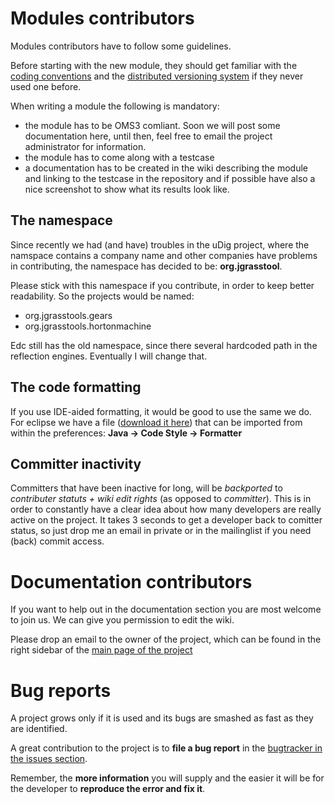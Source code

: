 

# Modules contributors #

Modules contributors have to follow some guidelines.

Before starting with the new module, they should get familiar with the [coding conventions](CodeConventions.md) and the [distributed versioning system](Mercurial.md) if they never used one before.

When writing a module the following is mandatory:
  * the module has to be OMS3 comliant. Soon we will post some documentation here, until then, feel free to email the project administrator for information.
  * the module has to come along with a testcase
  * a documentation has to be created in the wiki describing the module and linking to the testcase in the repository and if possible have also a nice screenshot to show what its results look like.

## The namespace ##

Since recently we had (and have) troubles in the uDig project, where the namspace contains a company name and other companies have problems in contributing, the namespace has decided to be: **org.jgrasstool**.

Please stick with this namespace if you contribute, in order to keep better readability. So the projects would be named:

  * org.jgrasstools.gears
  * org.jgrasstools.hortonmachine

Edc still has the old namespace, since there several hardcoded path in the reflection engines. Eventually I will change that.

## The code formatting ##

If you use IDE-aided formatting, it would be good to use the same we do. For eclipse we have a file ([download it here](http://www.hydrologis.com/devel/eclipse_formatter.xml)) that can be imported from within the preferences:
**Java -> Code Style -> Formatter**

## Committer inactivity ##

Committers that have been inactive for long, will be _backported_ to _contributer statuts + wiki edit rights_ (as opposed to _committer_). This is in order to constantly have a clear idea about how many developers are really active on the project. It takes 3 seconds to get a developer back to comitter status, so just drop me an email in private or in the mailinglist if you need (back) commit access.


# Documentation contributors #

If you want to help out in the documentation section you are most welcome to join us. We can give you permission to edit the wiki.

Please drop an email to the owner of the project, which can be found in the right sidebar of the [main page of the project](http://code.google.com/p/jgrasstools/)


# Bug reports #

A project grows only if it is used and its bugs are smashed as fast as they are identified.

A great contribution to the project is to **file a bug report** in the [bugtracker in the issues section](http://code.google.com/p/jgrasstools/issues/list).

Remember, the **more information** you will supply and the easier it will be for the developer to **reproduce the error and fix it**.